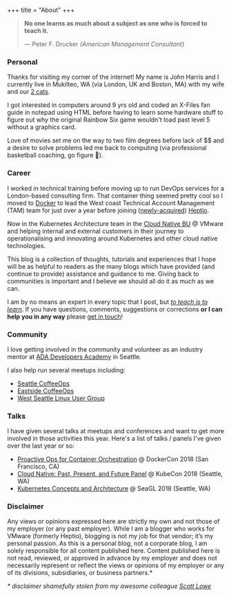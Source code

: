 +++
title = "About"
+++

> __No one learns as much about a subject as one who is forced to teach it.__
>
>— Peter F. Drucker _(American Management Consultant)_

### Personal

Thanks for visiting my corner of the internet! My name is John Harris and I currently live in Mukilteo, WA (via London, UK and Boston, MA) with my wife and our [2 cats](https://www.instagram.com/tiger_and_leila/).

I got interested in computers around 9 yrs old and coded an X-Files fan guide in notepad using HTML before having to learn some hardware stuff to figure out why the original Rainbow Six game wouldn't load past level 5 without a graphics card.

Love of movies set me on the way to two film degrees before lack of $$ and a desire to solve problems led me back to computing (via professional basketball coaching, go figure :shrug:).

### Career

I worked in technical training before moving up to run DevOps services for a London-based consulting firm. That container thing seemed pretty cool so I moved to [Docker](https://docker.com) to lead the West coast Technical Account Management (TAM) team for just over a year before joining ([newly-acquired](https://techcrunch.com/2018/11/06/vmware-acquires-heptio-the-startup-founded-by-2-co-founders-of-kubernetes/)) [Heptio](https://heptio.com).

Now in the Kubernetes Architecture team in the [Cloud Native BU](https://www.vmware.com/solutions/cloud-native-apps.html) @ VMware and helping internal and external customers in their journey to operationalising and innovating around Kubernetes and other cloud native technologies.

This blog is a collection of thoughts, tutorials and experiences that I hope will be as helpful to readers as the many blogs which have provided (and continue to provide) assistance and guidance to me. Giving back to communities is important and I believe we should all do it as much as we can.

I am by no means an expert in every topic that I post, but [_to teach is to learn_](https://www.farnamstreetblog.com/2012/04/learn-anything-faster-with-the-feynman-technique/). If you have questions, comments, suggestions or corrections **or I can help you in any way** please [get in touch](https://twitter.com/johnharris85)!

### Community

I love getting involved in the community and volunteer as an industry mentor at [ADA Developers Academy](https://www.adadevelopersacademy.org/) in Seattle.

I also help run several meetups including:

- [Seattle CoffeeOps](https://www.meetup.com/Seattle-CoffeeOps/)
- [Eastside CoffeeOps](https://www.meetup.com/Eastside-CoffeeOps/)
- [West Seattle Linux User Group](https://www.meetup.com/WSeaLUG/)

### Talks

I have given several talks at meetups and conferences and want to get more involved in those activities this year. Here's a list of talks / panels I've given over the last year or so:

- [Proactive Ops for Container Orchestration](https://www.youtube.com/watch?v=DLXPDGwF4eg) @ DockerCon 2018 (San Francisco, CA)
- [Cloud Native: Past, Present, and Future Panel](https://www.youtube.com/watch?v=3wCd-K-4j-0) @ KubeCon 2018 (Seattle, WA)
- [Kubernetes Concepts and Architecture](https://osem.seagl.org/conferences/seagl2018/program/proposals/545) @ SeaGL 2018 (Seattle, WA)

### Disclaimer
Any views or opinions expressed here are strictly my own and not those of my employer (or any past employer). While I am a blogger who works for VMware (formerly Heptio), blogging is not my job for that vendor; it’s my personal passion. As this is a personal blog, not a corporate blog, I am solely responsible for all content published here. Content published here is not read, reviewed, or approved in advance by my employer and does not necessarily represent or reflect the views or opinions of my employer or any of its divisions, subsidiaries, or business partners.*

_* disclaimer shamefully stolen from my awesome colleague [Scott Lowe](https://blog.scottlowe.org/)_